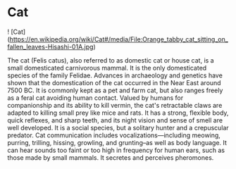 # Cat

! [Cat] (https://en.wikipedia.org/wiki/Cat#/media/File:Orange_tabby_cat_sitting_on_fallen_leaves-Hisashi-01A.jpg)

The cat (Felis catus), also referred to as domestic cat or house cat, is a small domesticated carnivorous mammal. It is the only domesticated species of the family Felidae. Advances in archaeology and genetics have shown that the domestication of the cat occurred in the Near East around 7500 BC. It is commonly kept as a pet and farm cat, but also ranges freely as a feral cat avoiding human contact. Valued by humans for companionship and its ability to kill vermin, the cat's retractable claws are adapted to killing small prey like mice and rats. It has a strong, flexible body, quick reflexes, and sharp teeth, and its night vision and sense of smell are well developed. It is a social species, but a solitary hunter and a crepuscular predator. Cat communication includes vocalizations—including meowing, purring, trilling, hissing, growling, and grunting–as well as body language. It can hear sounds too faint or too high in frequency for human ears, such as those made by small mammals. It secretes and perceives pheromones.